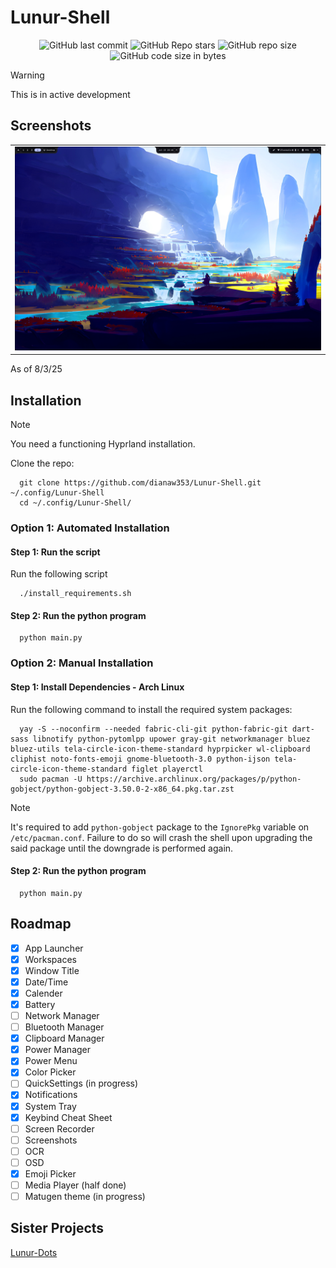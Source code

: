 # Lunur-Shell


<div align=center>
  
![GitHub last commit](https://img.shields.io/github/last-commit/dianaw353/Lunur-Shell?style=for-the-badge&labelColor=101418&color=9ccbfb)
![GitHub Repo stars](https://img.shields.io/github/stars/dianaw353/Lunur-Shell?style=for-the-badge&labelColor=101418&color=b9c8da)
![GitHub repo size](https://img.shields.io/github/repo-size/dianaw353/Lunur-Shell?style=for-the-badge&labelColor=101418&color=d3bfe6)
![GitHub code size in bytes](https://img.shields.io/github/languages/code-size/dianaw353/Lunur-Shell?style=for-the-badge&labelColor=292324&color=CBA6F7)

</div>

> [!WARNING]  
> This is in active development

## Screenshots

<table align="center">
  <tr>
    <td colspan="4"><img src="assets/screenshots/main.png"></td>
  </tr>
</table>

As of 8/3/25

## Installation

> [!NOTE]
> You need a functioning Hyprland installation.

Clone the repo:

```
  git clone https://github.com/dianaw353/Lunur-Shell.git ~/.config/Lunur-Shell
  cd ~/.config/Lunur-Shell/
```
### Option 1: Automated Installation

#### Step 1: Run the script

Run the following script

```
  ./install_requirements.sh
```

#### Step 2: Run the python program

```
  python main.py
```

### Option 2: Manual Installation

#### Step 1: Install Dependencies - Arch Linux

Run the following command to install the required system packages:
```
  yay -S --noconfirm --needed fabric-cli-git python-fabric-git dart-sass libnotify python-pytomlpp upower gray-git networkmanager bluez bluez-utils tela-circle-icon-theme-standard hyprpicker wl-clipboard cliphist noto-fonts-emoji gnome-bluetooth-3.0 python-ijson tela-circle-icon-theme-standard figlet playerctl
  sudo pacman -U https://archive.archlinux.org/packages/p/python-gobject/python-gobject-3.50.0-2-x86_64.pkg.tar.zst 
```
> [!NOTE]
> It's required to add `python-gobject` package to the `IgnorePkg` variable on `/etc/pacman.conf`. Failure to do so will crash the shell upon upgrading the said package until the downgrade is performed again.

#### Step 2: Run the python program

```
  python main.py
```

## Roadmap

- [x] App Launcher
- [x] Workspaces
- [x] Window Title
- [x] Date/Time
- [x] Calender
- [x] Battery
- [ ] Network Manager
- [ ] Bluetooth Manager
- [x] Clipboard Manager
- [x] Power Manager
- [x] Power Menu
- [x] Color Picker
- [ ] QuickSettings (in progress)
- [x] Notifications
- [x] System Tray
- [x] Keybind Cheat Sheet
- [ ] Screen Recorder
- [ ] Screenshots
- [ ] OCR
- [ ] OSD
- [x] Emoji Picker
- [ ] Media Player (half done)
- [ ] Matugen theme (in progress)

## Sister Projects

[Lunur-Dots](https://github.com/dianaw353/Lunur-Dots)
